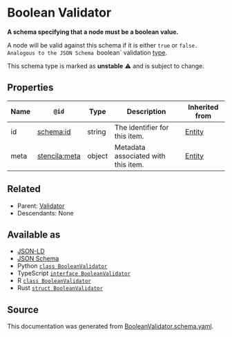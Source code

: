# Boolean Validator

**A schema specifying that a node must be a boolean value.**

A node will be valid against this schema if it is either `true` or `false. Analogous to the JSON Schema `boolean` validation [type](https://json-schema.org/draft/2019-09/json-schema-validation.html#rfc.section.6.1.1).

This schema type is marked as **unstable** ⚠️ and is subject to change.

## Properties

| Name | `@id`                                                 | Type   | Description                         | Inherited from      |
| ---- | ----------------------------------------------------- | ------ | ----------------------------------- | ------------------- |
| id   | [schema:id](https://schema.org/id)                    | string | The identifier for this item.       | [Entity](Entity.md) |
| meta | [stencila:meta](https://schema.stenci.la/meta.jsonld) | object | Metadata associated with this item. | [Entity](Entity.md) |

## Related

- Parent: [Validator](Validator.md)
- Descendants: None

## Available as

- [JSON-LD](https://schema.stenci.la/BooleanValidator.jsonld)
- [JSON Schema](https://schema.stenci.la/v1/BooleanValidator.schema.json)
- Python [`class BooleanValidator`](https://stencila.github.io/schema/python/docs/types.html#schema.types.BooleanValidator)
- TypeScript [`interface BooleanValidator`](https://stencila.github.io/schema/ts/docs/interfaces/booleanvalidator.html)
- R [`class BooleanValidator`](https://cran.r-project.org/web/packages/stencilaschema/stencilaschema.pdf)
- Rust [`struct BooleanValidator`](https://docs.rs/stencila-schema/latest/stencila_schema/struct.BooleanValidator.html)

## Source

This documentation was generated from [BooleanValidator.schema.yaml](https://github.com/stencila/stencila/blob/master/schema/BooleanValidator.schema.yaml).
